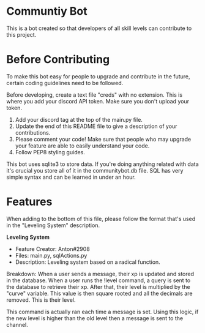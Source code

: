 # Communtiy Bot

This is a bot created so that developers of all skill levels can contribute to this project.

# Before Contributing

To make this bot easy for people to upgrade and contribute in the future, certain coding guidelines need to be followed.

Before developing, create a text file "creds" with no extension. This is where you add your discord API token. Make sure you don't upload your token.

1. Add your discord tag at the top of the main.py file.
2. Update the end of this README file to give a description of your contributions.
3. Please comment your code! Make sure that people who may upgrade your feature are able to easily understand your code.
4. Follow PEP8 styling guides.

This bot uses sqlite3 to store data. If you're doing anything related with data it's crucial you store all of it in the communitybot.db file. SQL has very simple syntax and can be learned in under an hour.

# Features

When adding to the bottom of this file, please follow the format that's used in the "Leveling System" description.

**Leveling System**

- Feature Creator: Anton#2908
- Files: main.py, sqlActions.py
- Description: Leveling system based on a radical function.

Breakdown:
When a user sends a message, their xp is updated and stored in the database. When a user runs the !level command, a query is sent to the database to retrieve their xp. After that, their level is multiplied by the "curve" variable. This value is then square rooted and all the decimals are removed. This is their level.

This command is actually ran each time a message is set. Using this logic, if the new level is higher than the old level then a message is sent to the channel.
